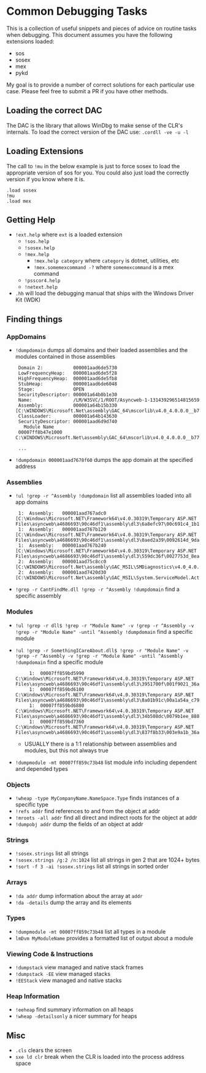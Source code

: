# Common Debugging Tasks
This is a collection of useful snippets and pieces of advice on routine tasks when debugging. This document assumes you have the following extensions loaded:
 - sos
 - sosex
 - mex
 - pykd

My goal is to provide a number of correct solutions for each particular use case. Please feel free to submit a PR if you have other methods.

## Loading the correct DAC
The DAC is the library that allows WinDbg to make sense of the CLR's internals.
To load the correct version of the DAC use: `.cordll -ve -u -l`

## Loading Extensions
The call to `!mu` in the below example is just to force sosex to load the appropriate version of sos for you. You could also just load the correctly version if you know where it is.

    .load sosex
    !mu
    .load mex

## Getting Help
 - `!ext.help` where `ext` is a loaded extension
    + `!sos.help`
    + `!sosex.help`
    + `!mex.help`
      + `!mex.help category` where `category` is dotnet, utilities, etc
      + `!mex.somemexcommand -?` where `somemexcommand` is a mex command
    + `!psscor4.help`
    + `!netext.help`
 - `.hh` will load the debugging manual that ships with the Windows Driver Kit (WDK)
## Finding things
### AppDomains
 - `!dumpdomain` dumps all domains and their loaded assemblies and the modules contained in those assemblies

        Domain 2:           000001aad6de5730
        LowFrequencyHeap:   000001aad6de5f28
        HighFrequencyHeap:  000001aad6de5fb8
        StubHeap:           000001aad6de6048
        Stage:              OPEN
        SecurityDescriptor: 000001a64b0b1e30
        Name:               /LM/W3SVC/1/ROOT/Asyncweb-1-131439296514815659
        Assembly:           000001a64b15b330 [C:\WINDOWS\Microsoft.Net\assembly\GAC_64\mscorlib\v4.0_4.0.0.0__b77a5c561934e089\mscorlib.dll]
        ClassLoader:        000001a64b143630
        SecurityDescriptor: 000001aad6d9d740
          Module Name
        00007ff8b47e1000            C:\WINDOWS\Microsoft.Net\assembly\GAC_64\mscorlib\v4.0_4.0.0.0__b77a5c561934e089\mscorlib.dll

        ...

 - `!dumpdomain 000001aad7678f60` dumps the app domain at the specified address

### Assemblies
 - `!ul !grep -r ^Assembly !dumpdomain` list all assemblies loaded into all app domains

        1:  Assembly:   000001aad767adc0 [C:\Windows\Microsoft.NET\Framework64\v4.0.30319\Temporary ASP.NET Files\asyncweb\a4686693\90c46df1\assembly\dl3\6a8efc97\00c691c4_1b11ce01\Antlr3.Runtime.dll]
        1:  Assembly:   000001aad767b120 [C:\Windows\Microsoft.NET\Framework64\v4.0.30319\Temporary ASP.NET Files\asyncweb\a4686693\90c46df1\assembly\dl3\0aed2a39\0092614d_9dafcf01\Newtonsoft.Json.dll]
        1:  Assembly:   000001aad767b240 [C:\Windows\Microsoft.NET\Framework64\v4.0.30319\Temporary ASP.NET Files\asyncweb\a4686693\90c46df1\assembly\dl3\559dc36f\0027753d_8eaece01\WebGrease.dll]
        2:  Assembly:   000001aad75c8cc0 [C:\WINDOWS\Microsoft.Net\assembly\GAC_MSIL\SMDiagnostics\v4.0_4.0.0.0__b77a5c561934e089\SMDiagnostics.dll]
        2:  Assembly:   000001aad7420d30 [C:\WINDOWS\Microsoft.Net\assembly\GAC_MSIL\System.ServiceModel.Activities\v4.0_4.0.0.0__31bf3856ad364e35\System.ServiceModel.Activities.dll]

 - `!grep -r CantFindMe.dll !grep -r ^Assembly !dumpdomain` find a specific assembly

### Modules
 - `!ul !grep -r dll$ !grep -r "Module Name" -v !grep -r ^Assembly -v !grep -r "Module Name" -until ^Assembly !dumpdomain` find a specific module
 - `!ul !grep -r SomethingICareAbout.dll$ !grep -r "Module Name" -v !grep -r ^Assembly -v !grep -r "Module Name" -until ^Assembly !dumpdomain` find a specific module


            1:  00007ff859bd5990            C:\Windows\Microsoft.NET\Framework64\v4.0.30319\Temporary ASP.NET Files\asyncweb\a4686693\90c46df1\assembly\dl3\3951700f\001f9021_36abce01\Microsoft.ScriptManager.WebForms.dll
            1:  00007ff859bd6100            C:\Windows\Microsoft.NET\Framework64\v4.0.30319\Temporary ASP.NET Files\asyncweb\a4686693\90c46df1\assembly\dl3\8a01b91c\00a1a54a_c79fce01\AspNet.ScriptManager.bootstrap.dll
            1:  00007ff859bd6880            C:\Windows\Microsoft.NET\Framework64\v4.0.30319\Temporary ASP.NET Files\asyncweb\a4686693\90c46df1\assembly\dl3\34b508dc\0079b1ee_888dce01\Microsoft.AspNet.FriendlyUrls.dll
            1:  00007ff859bd7360            C:\Windows\Microsoft.NET\Framework64\v4.0.30319\Temporary ASP.NET Files\asyncweb\a4686693\90c46df1\assembly\dl3\837f8b33\003e9a1b_36abce01\Microsoft.ScriptManager.MSAjax.dll

    + USUALLY there is a 1:1 relationship between assemblies and modules, but this not always true
  - `!dumpmodule -mt 00007ff859c73b48` list module info including dependent and depended types  
  
### Objects
 - `!wheap -type MyCompanyName.NameSpace.Type` finds instances of a specific type
 - `!refs addr` find references to and from the object at addr
 - `!mroots -all addr` find all direct and indirect roots for the object at addr
 - `!dumpobj addr` dump the fields of an object at addr 

### Strings
 - `!sosex.strings` list all strings
 - `!sosex.strings /g:2 /n:1024` list all strings in gen 2 that are 1024+ bytes
 - `!sort -f 3 -ai !sosex.strings` list all strings in sorted order

### Arrays
 - `!da addr` dump information about the array at `addr`
 - `!da -details` dump the array and its elements 

### Types 
 - `!dumpmodule -mt 00007ff859c73b48` list all types in a module
 - `lmDvm MyModuleName` provides a formatted list of output about a module 

### Viewing Code & Instructions
 - `!dumpstack` view managed and native stack frames
 - `!dumpstack -EE` view managed stacks
 - `!EEStack` view managed and native stacks

### Heap Information
 - `!eeheap` find summary information on all heaps
 - `!wheap -detailsonly` a nicer summary for heaps

## Misc
 - `.cls` clears the screen
 - `sxe ld clr` break when the CLR is loaded into the process address space
